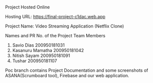 Project Hosted Online

Hosting URL: https://final-project-c1dac.web.app

Project Name: Video Streaming Application (Netflix Clone)

Names and  PR No. of the Project Team Members

1.	Savio Dias	200950181031
2.	Kasanuru Mamatha	200950181042
3.	Nitish Sayam	200950181091
4.	Tushar	200950181107

Poc branch contains Project Documentation and some screenshots of ASANA(Scrumboard tool), Firebase and our web application.


